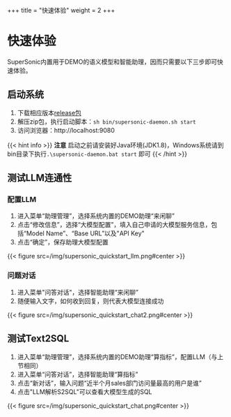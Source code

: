 +++
title = "快速体验"
weight = 2
+++

# 快速体验

SuperSonic内置用于DEMO的语义模型和智能助理，因而只需要以下三步即可快速体验。

## 启动系统

1. 下载相应版本[release包](https://github.com/tencentmusic/supersonic/releases)
2. 解压zip包，执行启动脚本：`sh bin/supersonic-daemon.sh start`
3. 访问浏览器：http://localhost:9080

{{< hint info >}}
**注意**
启动之前请安装好Java环境(JDK1.8)，Windows系统请到bin目录下执行`.\supersonic-daemon.bat start` 即可
{{< /hint >}}

## 测试LLM连通性

### 配置LLM

1. 进入菜单“助理管理”，选择系统内置的DEMO助理“来闲聊”
2. 点击“修改信息”，选择“大模型配置”，填入自己申请的大模型服务信息，包括“Model Name”、“Base URL”以及"API Key"
3. 点击“确定”，保存助理大模型配置

{{< figure src=/img/supersonic_quickstart_llm.png#center >}}

### 问题对话

1. 进入菜单"问答对话"，选择智能助理“来闲聊”
2. 随便输入文字，如何收到回复，则代表大模型连接成功

{{< figure src=/img/supersonic_quickstart_chat2.png#center >}}

## 测试Text2SQL

1. 进入菜单“助理管理”，选择系统内置的DEMO助理“算指标”，配置LLM（与上节相同）
2. 进入菜单“问答对话”，选择智能助理“算指标”
3. 点击“新对话”，输入问题“近半个月sales部门访问量最高的用户是谁”
4. 点击"LLM解析S2SQL"可以查看大模型生成的SQL

{{< figure src=/img/supersonic_quickstart_chat.png#center >}}
